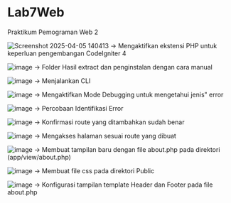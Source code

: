 # Lab7Web
Praktikum Pemograman Web 2

![Screenshot 2025-04-05 140413](https://github.com/user-attachments/assets/19adc134-d8b1-4812-8bec-8c582a2fd235)
-> Mengaktifkan ekstensi PHP untuk keperluan pengembangan CodeIgniter 4

![image](https://github.com/user-attachments/assets/6c8343e6-eb53-4488-b671-49121ee9d5c0)
-> Folder Hasil extract dan penginstalan dengan cara manual

![image](https://github.com/user-attachments/assets/e3894eab-0a64-4208-a3d3-348a784b2c0f)
-> Menjalankan CLI

![image](https://github.com/user-attachments/assets/6dc84c66-38df-4c6f-be8f-385a1e2ec6a5)
-> Mengaktifkan Mode Debugging untuk mengetahui jenis" error

![image](https://github.com/user-attachments/assets/662c340e-1d94-48fb-9fef-dc498b9909d9)
-> Percobaan Identifikasi Error

![image](https://github.com/user-attachments/assets/5a51a5cb-e919-4f62-baec-6f0207bb453a)
-> Konfirmasi route yang ditambahkan sudah benar

![image](https://github.com/user-attachments/assets/b0f44973-65c0-4e4a-af3c-2d4da6f8d923)
-> Mengakses halaman sesuai route yang dibuat

![image](https://github.com/user-attachments/assets/a49a308d-8636-4e79-8387-aa927aed5f2a)
-> Membuat tampilan baru dengan file about.php pada direktori (app/view/about.php)

![image](https://github.com/user-attachments/assets/22a51cd2-898b-4a92-934e-140631ebf49c)
-> Membuat file css pada direktori Public

![image](https://github.com/user-attachments/assets/e91fd2c5-afc4-4b30-9fa7-25fc5a62db4a)
-> Konfigurasi tampilan template Header dan Footer pada file about.php

